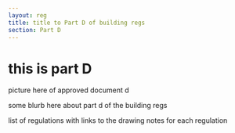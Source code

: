 ```yaml
---
layout: reg
title: title to Part D of building regs
section: Part D
---
```


# this is part D

picture here of approved document d

some blurb here about part d of the building regs

list of regulations with links to the drawing notes for each regulation
